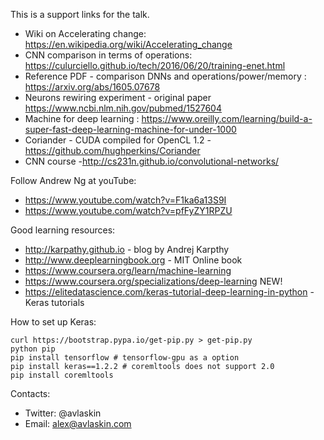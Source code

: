 This is a support links for the talk.

- Wiki on Accelerating change: https://en.wikipedia.org/wiki/Accelerating_change
- CNN comparison in terms of operations: https://culurciello.github.io/tech/2016/06/20/training-enet.html
- Reference PDF - comparison DNNs and operations/power/memory : https://arxiv.org/abs/1605.07678
- Neurons rewiring experiment - original paper https://www.ncbi.nlm.nih.gov/pubmed/1527604
- Machine for deep learning : https://www.oreilly.com/learning/build-a-super-fast-deep-learning-machine-for-under-1000
- Coriander - CUDA compiled for OpenCL 1.2 - https://github.com/hughperkins/Coriander
- CNN course -http://cs231n.github.io/convolutional-networks/

Follow Andrew Ng at youTube:
- https://www.youtube.com/watch?v=F1ka6a13S9I
- https://www.youtube.com/watch?v=pfFyZY1RPZU


Good learning resources:
- http://karpathy.github.io - blog by Andrej Karpthy
- http://www.deeplearningbook.org - MIT Online book
- https://www.coursera.org/learn/machine-learning
- https://www.coursera.org/specializations/deep-learning NEW!
- https://elitedatascience.com/keras-tutorial-deep-learning-in-python - Keras tutorials


How to set up Keras:
```
curl https://bootstrap.pypa.io/get-pip.py > get-pip.py
python pip 
pip install tensorflow # tensorflow-gpu as a option
pip install keras==1.2.2 # coremltools does not support 2.0
pip install coremltools 
```

Contacts:
- Twitter: @avlaskin
- Email: alex@avlaskin.com
